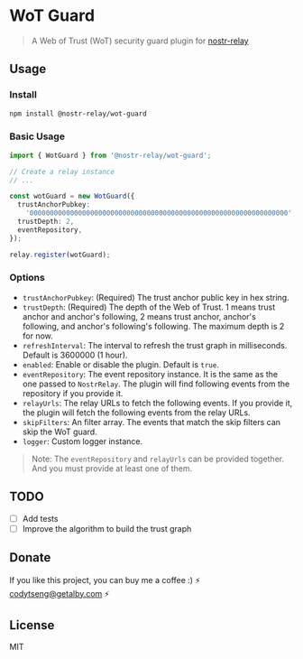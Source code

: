 # WoT Guard

> A Web of Trust (WoT) security guard plugin for [nostr-relay](https://github.com/CodyTseng/nostr-relay)

## Usage

### Install

```bash
npm install @nostr-relay/wot-guard
```

### Basic Usage

```typescript
import { WotGuard } from '@nostr-relay/wot-guard';

// Create a relay instance
// ...

const wotGuard = new WotGuard({
  trustAnchorPubkey:
    '0000000000000000000000000000000000000000000000000000000000000000',
  trustDepth: 2,
  eventRepository,
});

relay.register(wotGuard);
```

### Options

- `trustAnchorPubkey`: (Required) The trust anchor public key in hex string.
- `trustDepth`: (Required) The depth of the Web of Trust. 1 means trust anchor and anchor's following, 2 means trust anchor, anchor's following, and anchor's following's following. The maximum depth is 2 for now.
- `refreshInterval`: The interval to refresh the trust graph in milliseconds. Default is 3600000 (1 hour).
- `enabled`: Enable or disable the plugin. Default is `true`.
- `eventRepository`: The event repository instance. It is the same as the one passed to `NostrRelay`. The plugin will find following events from the repository if you provide it.
- `relayUrls`: The relay URLs to fetch the following events. If you provide it, the plugin will fetch the following events from the relay URLs.
- `skipFilters`: An filter array. The events that match the skip filters can skip the WoT guard.
- `logger`: Custom logger instance.

> Note: The `eventRepository` and `relayUrls` can be provided together. And you must provide at least one of them.

## TODO

- [ ] Add tests
- [ ] Improve the algorithm to build the trust graph

## Donate

If you like this project, you can buy me a coffee :) ⚡️ codytseng@getalby.com ⚡️

## License

MIT
